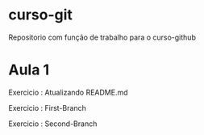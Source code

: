 # curso-git
Repositorio com função de trabalho para o curso-github
# Aula 1
Exercicio : Atualizando README.md

Exercicio : First-Branch

Exercicio : Second-Branch
